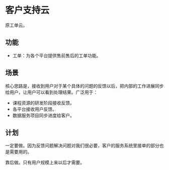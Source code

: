 # 客户支持云

原工单云。

## 功能

- 工单：为各个平台提供售前售后的工单功能。

## 场景

核心思路是，接收到用户对于某个具体的问题的反馈以后，把内部的工作进展同步给用户，让用户可以看到处理结果。广泛用于：

- 课程资源的研发阶段接收反馈。
- 各平台接收用户反馈。
- 数据服务项目同步进度给客户。

## 计划

一定要做。因为反馈问题解决问题对我们很必要，客户的服务系统里接单的部分也是需要用的。

靠后做。只有用户规模上来以后才需要。
